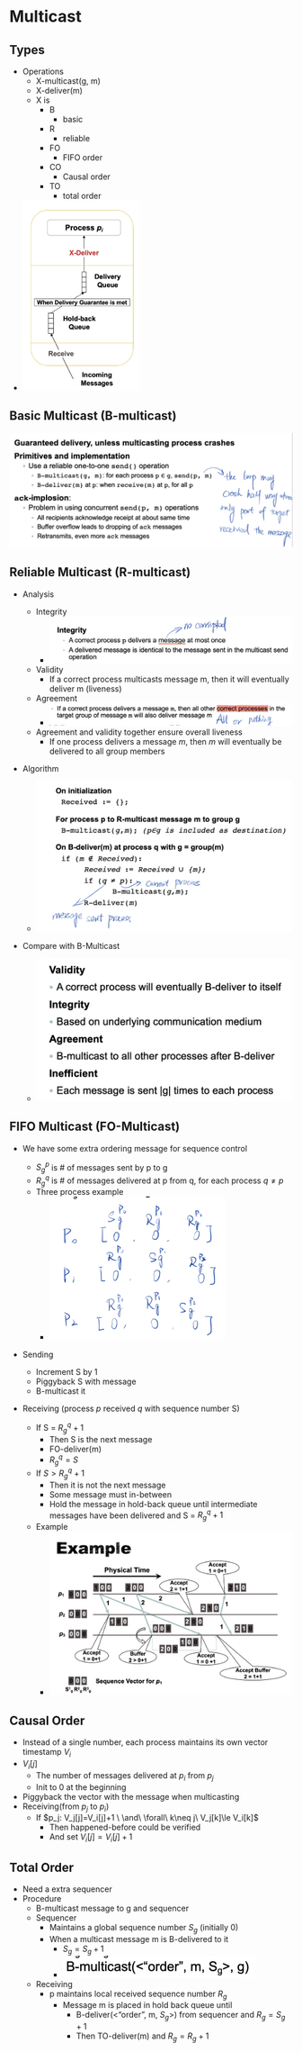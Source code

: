 # Multicast



## Types

- Operations
  - X-multicast(g, m)
  - X-deliver(m)
  - X is 
    - B
      - basic
    - R
      - reliable
    - FO
      - FIFO order
    - CO
      - Causal order
    - TO
      - total order
- <img src="assets/image-20200624152858858.png" alt="image-20200624152858858" style="zoom:33%;" />



## Basic Multicast (B-multicast)

![image-20200624152950424](assets/image-20200624152950424.png)



## Reliable Multicast (R-multicast)

- Analysis
  - Integrity
    - ![image-20200624153054109](assets/image-20200624153054109.png)
  - Validity
    - If a correct process multicasts message m, then it will eventually deliver m (liveness)
  - Agreement
    - ![image-20200624153119943](assets/image-20200624153119943.png)
  - Agreement and validity together ensure overall liveness
    - If one process delivers a message $m$, then $m$ will eventually be delivered to all group members

- Algorithm
  - ![image-20200624153230274](assets/image-20200624153230274.png)

- Compare with B-Multicast
  - ![image-20200624153253236](assets/image-20200624153253236.png)



## FIFO Multicast (FO-Multicast)

- We have some extra ordering message for sequence control
  - $S_g^p$ is # of messages sent by p to g
  - $R_g^q$ is # of messages delivered at p from q, for each process $q \neq p$ 
  - Three process example
    - <img src="assets/image-20200629162622577.png" alt="image-20200629162622577" style="zoom:33%;" />

- Sending
  - Increment S by 1
  - Piggyback S with message
  - B-multicast it
- Receiving (process $p$ received $q$ with sequence number S)
  - If S = $R_g^q + 1$
    - Then S is the next message
    - FO-deliver(m)
    - $R_g^q = S$
  - If $S > R_g^q + 1$
    - Then it is not the next message
    - Some message must in-between
    - Hold the message in hold-back queue until intermediate messages have been delivered and S = $R_g^q + 1$
  - Example
    - ![image-20200629163434571](assets/image-20200629163434571.png)



## Causal Order

- Instead of a single number, each process maintains its own vector timestamp $V_i$
- $V_i[j]$
  - The number of messages delivered at $p_i$ from $p_j$
  - Init to 0 at the beginning
- Piggyback the vector with the message when multicasting
- Receiving(from $p_j$ to $p_i$)
  - If $p_j: V_j[j]=V_i[j]+1 \ \and\ \forall\ k\neq j\ V_j[k]\le V_i[k]$
    - Then happened-before could be verified
    - And set $V_i[j] = V_i[j]+1$



## Total Order

- Need a extra sequencer
- Procedure
  - B-multicast message to g and sequencer
  - Sequencer
    - Maintains a global sequence number $S_g$ (initially 0)
    - When a multicast message m is B-delivered to it
      - $S_g=S_g+1$
      - <img src="assets/image-20200629220603352.png" alt="image-20200629220603352" style="zoom:50%;" />
  - Receiving
    - p maintains local received sequence number $R_g$
      - Message m is placed in hold back queue until
        - B-deliver(<“order”, m, $S_g$>) from sequencer and $R_g = S_g + 1$
        - Then TO-deliver(m) and $R_g = R_g + 1$